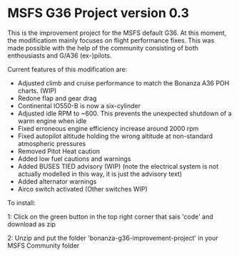 # MSFS G36 Project version 0.3

This is the improvement project for the MSFS default G36. At this moment, the modificatiom mainly focuses on flight performance fixes. This was made possible with the help of the community consisting of both enthousiasts and G/A36 (ex-)pilots.

Current features of this modification are:

* Adjusted climb and cruise performance to match the Bonanza A36 POH charts. (WIP)
* Redone flap and gear drag
* Continental IO550-B is now a six-cylinder
* Adjusted idle RPM to ~600. This prevents the unexpected shutdown of a warm engine when idle
* Fixed erroneous engine efficiency increase around 2000 rpm
* Fixed autopilot altitude holding the wrong altitude at non-standard atmospheric pressures
* Removed Pitot Heat caution
* Added low fuel cautions and warnings
* Added BUSES TIED advisory (WIP) (note the electrical system is not actually modelled in this way, it is just the advisory text)
* Added alternator warnings
* Airco switch activated (Other switches WIP)

To install:
 
1: Click on the green button in the top right corner that sais 'code' and download as zip

2: Unzip and put the folder 'bonanza-g36-improvement-project' in your MSFS Community folder
